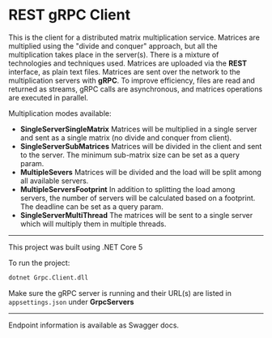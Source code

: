 # REST gRPC Client

This is the client for a distributed matrix multiplication service. Matrices are multiplied using the "divide and conquer" approach, 
but all the multiplication takes place in the server(s). There is a mixture of technologies and techniques used. Matrices are uploaded 
via the **REST** interface, as plain text files. Matrices are sent over the network to the multiplication servers with **gRPC**.  To improve efficiency, files are read and returned as streams, gRPC calls are asynchronous, and matrices operations are executed in parallel.

Multiplication modes available:

- **SingleServerSingleMatrix** Matrices will be multiplied in a single server and sent as a single matrix (no divide and conquer from client).
- **SingleServerSubMatrices** Matrices will be divided in the client and sent to the server. The minimum sub-matrix size can be set as a query param.
- **MultipleSevers** Matrices will be divided and the load will be split among all available servers.
- **MultipleServersFootprint** In addition to splitting the load among servers, the number of servers will be calculated based on a footprint. The deadline can be set as a query param.
- **SingleServerMultiThread** The matrices will be sent to a single server which will multiply them in multiple threads.

---

This project was built using .NET Core 5

To run the project:

```bash
dotnet Grpc.Client.dll
```

Make sure the gRPC server is running and their URL(s) are listed in `appsettings.json` under __GrpcServers__

---

Endpoint information is available as Swagger docs.